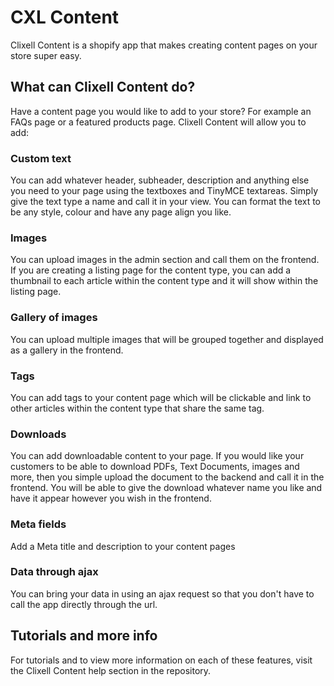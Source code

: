 # CXL Content

Clixell Content is a shopify app that makes creating content pages on your store super easy.

## What can Clixell Content do?

Have a content page you would like to add to your store? For example an FAQs page or a featured products page. Clixell Content will allow you to add:

### Custom text

You can add whatever header, subheader, description and anything else you need to your page using the textboxes and TinyMCE textareas. Simply give the text type a name and call it in your view. You can format the text to be any style, colour and have any page align you like.

### Images 

You can upload images in the admin section and call them on the frontend. If you are creating a listing page for the content type, you can add a thumbnail to each article within the content type and it will show within the listing page.

### Gallery of images

You can upload multiple images that will be grouped together and displayed as a gallery in the frontend.

### Tags

You can add tags to your content page which will be clickable and link to other articles within the content type that share the same tag. 

### Downloads

You can add downloadable content to your page. If you would like your customers to be able to download PDFs, Text Documents, images and more, then you simple upload the document to the backend and call it in the frontend. You will be able to give the download whatever name you like and have it appear however you wish in the frontend.

### Meta fields

Add a Meta title and description to your content pages

### Data through ajax

You can bring your data in using an ajax request so that you don't have to call the app directly through the url.

## Tutorials and more info

For tutorials and to view more information on each of these features, visit the Clixell Content help section in the repository.
